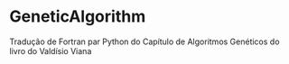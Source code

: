 # GeneticAlgorithm
Tradução de Fortran par Python do Capítulo de Algoritmos Genéticos do livro do Valdísio Viana
